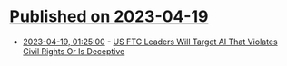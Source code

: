 # [Published on 2023-04-19](index.md)

* [2023-04-19, 01:25:00](https://yro.slashdot.org/story/23/04/18/2137206/us-ftc-leaders-will-target-ai-that-violates-civil-rights-or-is-deceptive?utm_source=rss1.0mainlinkanon&utm_medium=feed) - [US FTC Leaders Will Target AI That Violates Civil Rights Or Is Deceptive](https://yro.slashdot.org/story/23/04/18/2137206/us-ftc-leaders-will-target-ai-that-violates-civil-rights-or-is-deceptive?utm_source=rss1.0mainlinkanon&utm_medium=feed)
